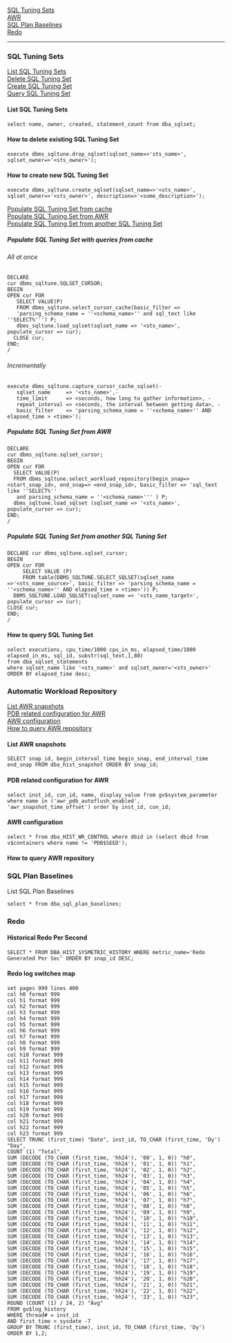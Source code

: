 [SQL Tuning Sets](https://github.com/revius-rcz/ora-cheatsheets/blob/main/performance.md#SQL-Tuning-Sets)  
[AWR](https://github.com/revius-rcz/ora-cheatsheets/blob/main/performance.md#Automatic-Workload-Repository)  
[SQL Plan Baselines](https://github.com/revius-rcz/ora-cheatsheets/blob/main/performance.md#SQL-Plan-Baselines)  
[Redo](https://github.com/revius-rcz/ora-cheatsheets/blob/main/performance.md#Redo)  

---

### SQL Tuning Sets

[List SQL Tuning Sets](https://github.com/revius-rcz/ora-cheatsheets/blob/main/performance.md#List-SQL-Tuning-Sets)  
[Delete SQL Tuning Set](https://github.com/revius-rcz/ora-cheatsheets/blob/main/performance.md#How-to-delete-existing-SQL-Tuning-Set)  
[Create SQL Tuning Set](https://github.com/revius-rcz/ora-cheatsheets/blob/main/performance.md#How-to-create-new-SQL-Tuning-Set)  
[Query SQL Tuning Set](https://github.com/revius-rcz/ora-cheatsheets/blob/main/performance.md#How-to-query-SQL-Tuning-Set)  

#### List SQL Tuning Sets
    select name, owner, created, statement_count from dba_sqlset;  

#### How to delete existing SQL Tuning Set
    execute dbms_sqltune.drop_sqlset(sqlset_name=>'sts_name>', sqlset_owner=>'<sts_owner>');

#### How to create new SQL Tuning Set
    execute dbms_sqltune.create_sqlset(sqlset_name=>'<sts_name>', sqlset_owner=>'<sts_owner>', description=>'<some_description>');  

[Populate SQL Tuning Set from cache](https://github.com/revius-rcz/ora-cheatsheets/blob/main/performance.md#Populate-SQL-Tuning-Set-with-queries-from-cache)  
[Populate SQL Tuning Set from AWR](https://github.com/revius-rcz/ora-cheatsheets/blob/main/performance.md#Populate-SQL-Tuning-Set-from-AWR)  
[Populate SQL Tuning Set from another SQL Tuning Set](https://github.com/revius-rcz/ora-cheatsheets/blob/main/performance.md#Populate-SQL-Tuning-Set-from-another-SQL-Tuning-Set)  

##### Populate SQL Tuning Set with queries from cache

###### All at once
    DECLARE  
    cur dbms_sqltune.SQLSET_CURSOR;  
    BEGIN  
    OPEN cur FOR  
       SELECT VALUE(P)  
       FROM dbms_sqltune.select_cursor_cache(basic_filter =>  
       'parsing_schema_name = ''<schema_name>'' and sql_text like ''SELECT%''') P;  
       dbms_sqltune.load_sqlset(sqlset_name => '<sts_name>', populate_cursor => cur);  
      CLOSE cur;  
    END;  
    /

###### Incrementally
    execute dbms_sqltune.capture_cursor_cache_sqlset(-
       sqlset_name     => '<sts_name>',-
       time_limit      => <seconds, how long to gather information>, -
       repeat_interval => <seconds, the interval between getting data>, -
       basic_filter    => 'parsing_schema_name = ''<schema_name>'' AND elapsed_time > <time>');

##### Populate SQL Tuning Set from AWR
    DECLARE
    cur dbms_sqltune.sqlset_cursor;
    BEGIN
    OPEN cur FOR
      SELECT VALUE(P) 
      FROM dbms_sqltune.select_workload_repository(begin_snap=><start_snap_id>, end_snap=> <end_snap_id>, basic_filter => 'sql_text like ''SELECT%''   
       and parsing_schema_name = ''<schema_name>''' ) P; 
      dbms_sqltune.load_sqlset (sqlset_name => '<sts_name>', populate_cursor => cur); 
    END;
    /

##### Populate SQL Tuning Set from another SQL Tuning Set
    DECLARE cur dbms_sqltune.sqlset_cursor; 
    BEGIN 
    OPEN cur FOR
         SELECT VALUE (P)
         FROM table(DBMS_SQLTUNE.SELECT_SQLSET(sqlset_name =>'<sts_name_source>', basic_filter => 'parsing_schema_name = ''<schema_name>'' AND elapsed_time > <time>')) P;
      DBMS_SQLTUNE.LOAD_SQLSET(sqlset_name => '<sts_name_target>', populate_cursor => cur);
    CLOSE cur;
    END;
    /

#### How to query SQL Tuning Set
    select executions, cpu_time/1000 cpu_in_ms, elapsed_time/1000 elapsed_in_ms, sql_id, substr(sql_text,1,80) 
    from dba_sqlset_statements
    where sqlset_name like '<sts_name>' and sqlset_owner='<sts_owner>'
    ORDER BY elapsed_time desc;


### Automatic Workload Repository  
  
[List AWR snapshots](https://github.com/revius-rcz/ora-cheatsheets/edit/main/performance.md#List-AWR-snapshots)  
[PDB related configuration for AWR](https://github.com/revius-rcz/ora-cheatsheets/edit/main/performance.md#PDB-related-configuration-for-AWR)  
[AWR configuration](https://github.com/revius-rcz/ora-cheatsheets/edit/main/performance.md#AWR-configuration)  
[How to query AWR repository](https://github.com/revius-rcz/ora-cheatsheets/edit/main/performance.md#How-to-query-AWR-repository)
  
#### List AWR snapshots  

    SELECT snap_id, begin_interval_time begin_snap, end_interval_time end_snap FROM dba_hist_snapshot ORDER BY snap_id;  

#### PDB related configuration for AWR  

    select inst_id, con_id, name, display_value from gv$system_parameter where name in ('awr_pdb_autoflush_enabled', 'awr_snapshot_time_offset') order by inst_id, con_id;  

#### AWR configuration  

    select * from dba_HIST_WR_CONTROL where dbid in (select dbid from v$containers where name != 'PDB$SEED');  

#### How to query AWR repository  


### SQL Plan Baselines

List SQL Plan Baselines  

    select * from dba_sql_plan_baselines;  


### Redo

#### Historical Redo Per Second

    SELECT * FROM DBA_HIST_SYSMETRIC_HISTORY WHERE metric_name='Redo Generated Per Sec' ORDER BY snap_id DESC;  

#### Redo log switches map  

    set pages 999 lines 400  
    col h0 format 999  
    col h1 format 999  
    col h2 format 999  
    col h3 format 999  
    col h4 format 999  
    col h5 format 999  
    col h6 format 999  
    col h7 format 999  
    col h8 format 999  
    col h9 format 999  
    col h10 format 999  
    col h11 format 999  
    col h12 format 999  
    col h13 format 999  
    col h14 format 999  
    col h15 format 999  
    col h16 format 999  
    col h17 format 999  
    col h18 format 999  
    col h19 format 999  
    col h20 format 999  
    col h21 format 999  
    col h22 format 999  
    col h23 format 999  
    SELECT TRUNC (first_time) "Date", inst_id, TO_CHAR (first_time, 'Dy') "Day",  
    COUNT (1) "Total",  
    SUM (DECODE (TO_CHAR (first_time, 'hh24'), '00', 1, 0)) "h0",  
    SUM (DECODE (TO_CHAR (first_time, 'hh24'), '01', 1, 0)) "h1",  
    SUM (DECODE (TO_CHAR (first_time, 'hh24'), '02', 1, 0)) "h2",  
    SUM (DECODE (TO_CHAR (first_time, 'hh24'), '03', 1, 0)) "h3",  
    SUM (DECODE (TO_CHAR (first_time, 'hh24'), '04', 1, 0)) "h4",  
    SUM (DECODE (TO_CHAR (first_time, 'hh24'), '05', 1, 0)) "h5",  
    SUM (DECODE (TO_CHAR (first_time, 'hh24'), '06', 1, 0)) "h6",  
    SUM (DECODE (TO_CHAR (first_time, 'hh24'), '07', 1, 0)) "h7",  
    SUM (DECODE (TO_CHAR (first_time, 'hh24'), '08', 1, 0)) "h8",  
    SUM (DECODE (TO_CHAR (first_time, 'hh24'), '09', 1, 0)) "h9",  
    SUM (DECODE (TO_CHAR (first_time, 'hh24'), '10', 1, 0)) "h10",  
    SUM (DECODE (TO_CHAR (first_time, 'hh24'), '11', 1, 0)) "h11",  
    SUM (DECODE (TO_CHAR (first_time, 'hh24'), '12', 1, 0)) "h12",  
    SUM (DECODE (TO_CHAR (first_time, 'hh24'), '13', 1, 0)) "h13",  
    SUM (DECODE (TO_CHAR (first_time, 'hh24'), '14', 1, 0)) "h14",  
    SUM (DECODE (TO_CHAR (first_time, 'hh24'), '15', 1, 0)) "h15",  
    SUM (DECODE (TO_CHAR (first_time, 'hh24'), '16', 1, 0)) "h16",  
    SUM (DECODE (TO_CHAR (first_time, 'hh24'), '17', 1, 0)) "h17",  
    SUM (DECODE (TO_CHAR (first_time, 'hh24'), '18', 1, 0)) "h18",  
    SUM (DECODE (TO_CHAR (first_time, 'hh24'), '19', 1, 0)) "h19",  
    SUM (DECODE (TO_CHAR (first_time, 'hh24'), '20', 1, 0)) "h20",  
    SUM (DECODE (TO_CHAR (first_time, 'hh24'), '21', 1, 0)) "h21",  
    SUM (DECODE (TO_CHAR (first_time, 'hh24'), '22', 1, 0)) "h22",  
    SUM (DECODE (TO_CHAR (first_time, 'hh24'), '23', 1, 0)) "h23",  
    ROUND (COUNT (1) / 24, 2) "Avg"  
    FROM gv$log_history  
    WHERE thread# = inst_id  
    AND first_time > sysdate -7  
    GROUP BY TRUNC (first_time), inst_id, TO_CHAR (first_time, 'Dy')  
    ORDER BY 1,2;  
